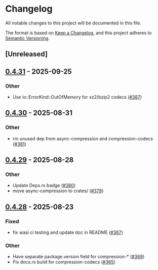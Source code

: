 # Changelog

All notable changes to this project will be documented in this file.

The format is based on [Keep a Changelog](https://keepachangelog.com/en/1.0.0/),
and this project adheres to [Semantic Versioning](https://semver.org/spec/v2.0.0.html).

## [Unreleased]

## [0.4.31](https://github.com/Nullus157/async-compression/compare/compression-codecs-v0.4.30...compression-codecs-v0.4.31) - 2025-09-25

### Other

- Use io::ErrorKind::OutOfMemory for xz2/bzip2 codecs ([#387](https://github.com/Nullus157/async-compression/pull/387))

## [0.4.30](https://github.com/Nullus157/async-compression/compare/compression-codecs-v0.4.29...compression-codecs-v0.4.30) - 2025-08-31

### Other

- rm unused dep from async-compression and compression-codecs ([#381](https://github.com/Nullus157/async-compression/pull/381))

## [0.4.29](https://github.com/Nullus157/async-compression/compare/compression-codecs-v0.4.28...compression-codecs-v0.4.29) - 2025-08-28

### Other

- Update Deps.rs badge ([#380](https://github.com/Nullus157/async-compression/pull/380))
- move async-compression to crates/ ([#379](https://github.com/Nullus157/async-compression/pull/379))

## [0.4.28](https://github.com/Nullus157/async-compression/compare/compression-codecs-v0.4.27...compression-codecs-v0.4.28) - 2025-08-23

### Fixed

- fix wasi ci testing and update doc in README ([#367](https://github.com/Nullus157/async-compression/pull/367))

### Other

- Have separate package.version field for compression-* ([#369](https://github.com/Nullus157/async-compression/pull/369))
- Fix docs.rs build for compression-codecs ([#365](https://github.com/Nullus157/async-compression/pull/365))
